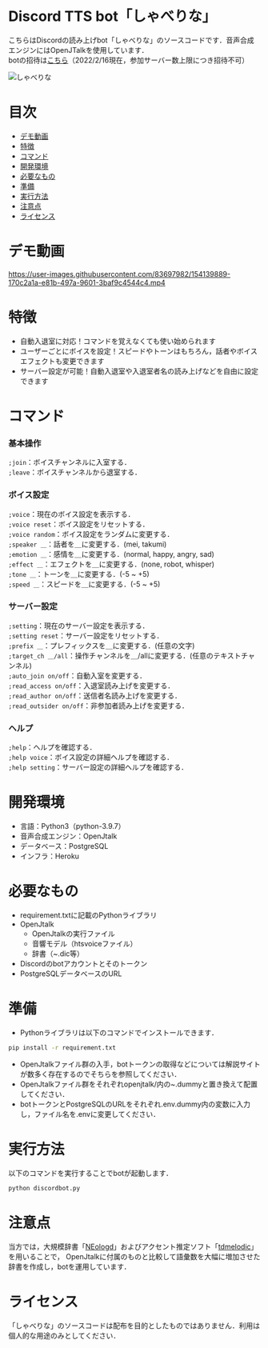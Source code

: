 # Discord TTS bot「しゃべりな」
こちらはDiscordの読み上げbot「しゃべりな」のソースコードです．音声合成エンジンにはOpenJTalkを使用しています．  
botの招待は[こちら](https://bit.ly/invite-shaberina)（2022/2/16現在，参加サーバー数上限につき招待不可）  

![しゃべりな](https://user-images.githubusercontent.com/83697982/154113716-94acc059-e772-4c34-829f-b1ad1da3c05f.png)

# 目次
- [デモ動画](https://github.com/sabrina9561/shaberina/edit/master/README.md#%E3%83%87%E3%83%A2%E5%8B%95%E7%94%BB)
- [特徴](https://github.com/sabrina9561/shaberina/edit/master/README.md#%E3%82%B3%E3%83%9E%E3%83%B3%E3%83%89)
- [コマンド](https://github.com/sabrina9561/shaberina/edit/master/README.md#%E3%82%B3%E3%83%9E%E3%83%B3%E3%83%89)
- [開発環境](https://github.com/sabrina9561/shaberina/edit/master/README.md#%E9%96%8B%E7%99%BA%E7%92%B0%E5%A2%83)
- [必要なもの](https://github.com/sabrina9561/shaberina/edit/master/README.md#%E5%BF%85%E8%A6%81%E3%81%AA%E3%82%82%E3%81%AE)
- [準備](https://github.com/sabrina9561/shaberina/edit/master/README.md#%E6%BA%96%E5%82%99)
- [実行方法](https://github.com/sabrina9561/shaberina/edit/master/README.md#%E5%AE%9F%E8%A1%8C%E6%96%B9%E6%B3%95)
- [注意点](https://github.com/sabrina9561/shaberina/edit/master/README.md#%E6%B3%A8%E6%84%8F%E7%82%B9)
- [ライセンス](https://github.com/sabrina9561/shaberina/edit/master/README.md#%E3%83%A9%E3%82%A4%E3%82%BB%E3%83%B3%E3%82%B9)

# デモ動画
https://user-images.githubusercontent.com/83697982/154139889-170c2a1a-e81b-497a-9601-3baf9c4544c4.mp4

# 特徴
- 自動入退室に対応！コマンドを覚えなくても使い始められます
- ユーザーごとにボイスを設定！スピードやトーンはもちろん，話者やボイスエフェクトも変更できます
- サーバー設定が可能！自動入退室や入退室者名の読み上げなどを自由に設定できます

# コマンド
### 基本操作
`;join`：ボイスチャンネルに入室する．  
`;leave`：ボイスチャンネルから退室する．
### ボイス設定
`;voice`：現在のボイス設定を表示する．  
`;voice reset`：ボイス設定をリセットする．  
`;voice random`：ボイス設定をランダムに変更する．  
`;speaker ＿`：話者を＿に変更する．(mei, takumi)  
`;emotion ＿`：感情を＿に変更する．(normal, happy, angry, sad)  
`;effect ＿`：エフェクトを＿に変更する．(none, robot, whisper)  
`;tone ＿`：トーンを＿に変更する．(-5 ~ +5)  
`;speed ＿`：スピードを＿に変更する．(-5 ~ +5)
### サーバー設定
`;setting`：現在のサーバー設定を表示する．  
`;setting reset`：サーバー設定をリセットする．  
`;prefix ＿`：プレフィックスを＿に変更する．(任意の文字)  
`;target_ch ＿/all`：操作チャンネルを＿/allに変更する．(任意のテキストチャンネル)  
`;auto_join on/off`：自動入室を変更する．  
`;read_access on/off`：入退室読み上げを変更する．  
`;read_author on/off`：送信者名読み上げを変更する．  
`;read_outsider on/off`：非参加者読み上げを変更する．
### ヘルプ
`;help`：ヘルプを確認する．  
`;help voice`：ボイス設定の詳細ヘルプを確認する．  
`;help setting`：サーバー設定の詳細ヘルプを確認する．

# 開発環境
- 言語：Python3（python-3.9.7）
- 音声合成エンジン：OpenJtalk
- データベース：PostgreSQL
- インフラ：Heroku

# 必要なもの
- requirement.txtに記載のPythonライブラリ
- OpenJtalk
  - OpenJtalkの実行ファイル
  - 音響モデル（htsvoiceファイル）
  - 辞書（~.dic等）
- Discordのbotアカウントとそのトークン
- PostgreSQLデータベースのURL

# 準備
- Pythonライブラリは以下のコマンドでインストールできます．
```bash
pip install -r requirement.txt
```
- OpenJtalkファイル群の入手，botトークンの取得などについては解説サイトが数多く存在するのでそちらを参照してください．
- OpenJtalkファイル群をそれぞれopenjtalk/内の~.dummyと置き換えて配置してください．
- botトークンとPostgreSQLのURLをそれぞれ.env.dummy内の変数に入力し，ファイル名を.envに変更してください．

# 実行方法
以下のコマンドを実行することでbotが起動します．
```bash
python discordbot.py
```

# 注意点
当方では，大規模辞書「[NEologd](https://github.com/neologd/mecab-ipadic-neologd/blob/master/README.ja.md)」およびアクセント推定ソフト「[tdmelodic](https://github.com/PKSHATechnology-Research/tdmelodic)」を用いることで，
OpenJtalkに付属のものと比較して語彙数を大幅に増加させた辞書を作成し，botを運用しています．


# ライセンス
「しゃべりな」のソースコードは配布を目的としたものではありません．利用は個人的な用途のみとしてください．  
